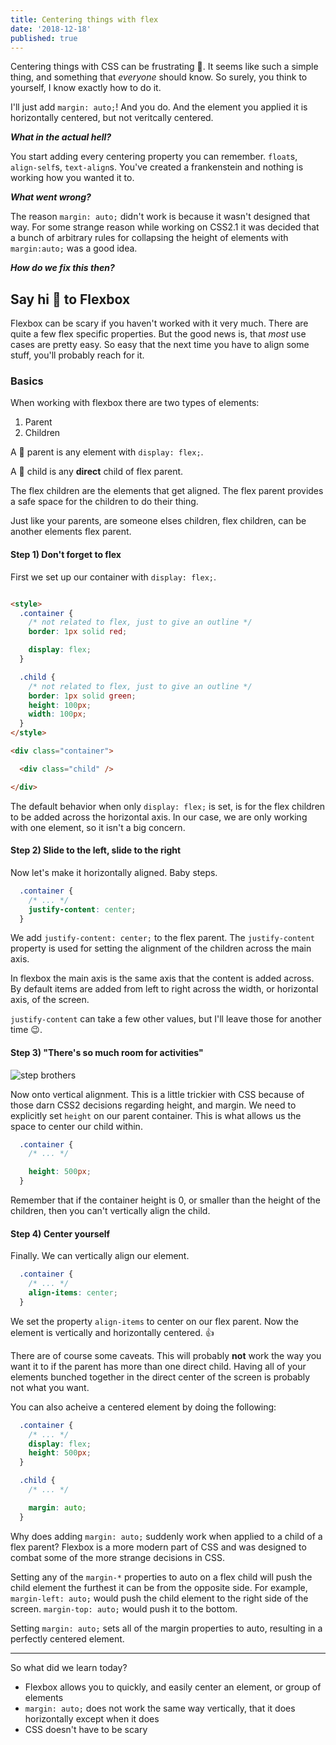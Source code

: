 ```yaml
---
title: Centering things with flex
date: '2018-12-18'
published: true
---
```


Centering things with CSS can be frustrating 😤. It seems like such a simple thing,
and something that _everyone_ should know. So surely, you think to yourself, I
know exactly how to do it. 

I'll just add `margin: auto;`! And you do. And the element you applied
it is horizontally centered, but not veritcally centered.

__*What in the actual hell?*__

You start adding every centering property you can remember. `float`s, `align-self`s, `text-align`s. You've created a frankenstein and nothing
is working how you wanted it to.

__*What went wrong?*__

The reason `margin: auto;` didn't work is because it wasn't designed that
way. For some strange reason while working on CSS2.1 it was decided that a bunch
of arbitrary rules for collapsing the height of elements with `margin:auto;` was
a good idea.

__*How do we fix this then?*__

## Say hi 👋 to Flexbox

Flexbox can be scary if you haven't worked with it very much. There are quite a few flex specific properties. But the good news is, that _most_ use
cases are pretty easy. So easy that the next time you have to align some stuff,
you'll probably reach for it.

### Basics
When working with flexbox there are two types of elements:
1. Parent
2. Children

A 💪 parent is any element with `display: flex;`.  

A 💪 child is any **direct** child of flex parent.

The flex children are the elements that get aligned. The flex parent provides a safe space
for the children to do their thing.

Just like your parents, are someone elses children, flex children, can be
another elements flex parent.

#### Step 1) Don't forget to flex 

First we set up our container with `display: flex;`.

```html

<style>
  .container {
    /* not related to flex, just to give an outline */
    border: 1px solid red;

    display: flex;
  }

  .child {
    /* not related to flex, just to give an outline */
    border: 1px solid green;
    height: 100px;
    width: 100px;
  }
</style>

<div class="container">

  <div class="child" />

</div>

```

The default behavior when only `display: flex;` is set, is for the flex children
to be added across the horizontal axis. In our case, we are only working with
one element, so it isn't a big concern.

#### Step 2) Slide to the left, slide to the right

Now let's make it horizontally aligned. Baby steps.

```css
  .container {
    /* ... */
    justify-content: center;
  }

```

We add `justify-content: center;` to the flex parent. The `justify-content`
property is used for setting the alignment of the children across the main axis. 

In flexbox the main axis is the same axis that the content is added across. By
default items are added from left to right across the width, or horizontal axis,
of the screen. 

`justify-content` can take a few other values, but I'll leave those for another
time 😉.

#### Step 3) "There's so much room for activities" 

![step brothers](https://media.giphy.com/media/yrFrXTTTcHIY0/giphy.gif)

Now onto vertical alignment. This is a little trickier with CSS because of
those darn CSS2 decisions regarding height, and margin. We need to explicitly
set `height` on our parent container. This is what allows us the space to center
our child within.

```css
  .container {
    /* ... */

    height: 500px;
  }

```

Remember that if the container height is 0, or smaller than the height of the children, then you can't vertically align the child.

#### Step 4) Center yourself  

Finally. We can vertically align our element. 

```css
  .container {
    /* ... */
    align-items: center;
  }

```

We set the property `align-items` to center on our flex parent. Now the element
is vertically and horizontally centered. 👍

There are of course some caveats. This will probably __not__ work the way you want it to if
the parent has more than one direct child. Having all of your elements
bunched together in the direct center of the screen is probably not what you
want. 

You can also acheive a centered element by doing the following:

```css
  .container {
    /* ... */
    display: flex;
    height: 500px;
  }

  .child {
    /* ... */

    margin: auto;
  }

```

Why does adding `margin: auto;` suddenly work when applied to a child of a flex
parent? Flexbox is a more modern part of CSS and was designed to combat some of
the more strange decisions in CSS.  

Setting any of the `margin-*` properties to auto on a flex child will push the child element the
furthest it can be from the opposite side. For example, `margin-left: auto;`
would push the child element to the right side of the screen. `margin-top: auto;` would push it to the bottom.

Setting `margin: auto;` sets all of the margin properties to auto, resulting in
a perfectly centered element.

---

So what did we learn today?

* Flexbox allows you to quickly, and easily center an element, or group of elements
* `margin: auto;` does not work the same way vertically, that it does
horizontally except when it does 
* CSS doesn't have to be scary


